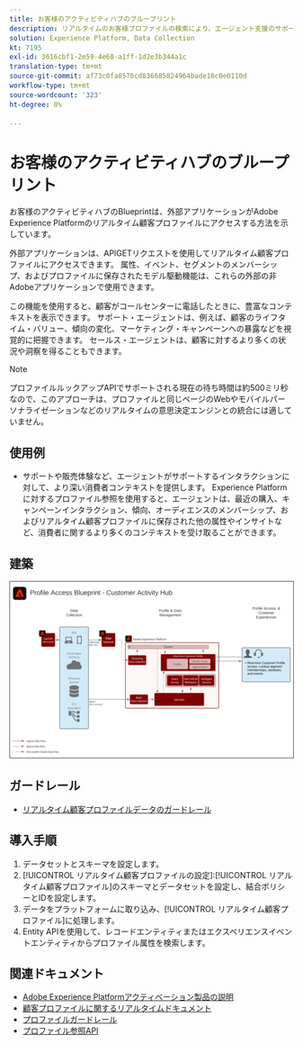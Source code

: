 ```yaml
---
title: お客様のアクティビティハブのブループリント
description: リアルタイムのお客様プロファイルの検索により、エージェント支援のサポートと販売に関するコンテキストが提供されます。
solution: Experience Platform, Data Collection
kt: 7195
exl-id: 3616cbf1-2e59-4e68-a1ff-1d2e3b344a1c
translation-type: tm+mt
source-git-commit: af73c0fa0576cd836685824964bade10c0e0110d
workflow-type: tm+mt
source-wordcount: '323'
ht-degree: 0%

---
```


# お客様のアクティビティハブのブループリント

お客様のアクティビティハブのBlueprintは、外部アプリケーションがAdobe Experience Platformのリアルタイム顧客プロファイルにアクセスする方法を示しています。

外部アプリケーションは、APIGETリクエストを使用してリアルタイム顧客プロファイルにアクセスできます。 属性、イベント、セグメントのメンバーシップ、およびプロファイルに保存されたモデル駆動機能は、これらの外部の非Adobeアプリケーションで使用できます。

この機能を使用すると、顧客がコールセンターに電話したときに、豊富なコンテキストを表示できます。 サポート・エージェントは、例えば、顧客のライフタイム・バリュー、傾向の変化、マーケティング・キャンペーンへの暴露などを視覚的に把握できます。 セールス・エージェントは、顧客に対するより多くの状況や洞察を得ることもできます。

>[!NOTE]
>
>プロファイルルックアップAPIでサポートされる現在の待ち時間は約500ミリ秒なので、このアプローチは、プロファイルと同じページのWebやモバイルパーソナライゼーションなどのリアルタイムの意思決定エンジンとの統合には適していません。

## 使用例

* サポートや販売体験など、エージェントがサポートするインタラクションに対して、より深い消費者コンテキストを提供します。 Experience Platformに対するプロファイル参照を使用すると、エージェントは、最近の購入、キャンペーンインタラクション、傾向、オーディエンスのメンバーシップ、およびリアルタイム顧客プロファイルに保存された他の属性やインサイトなど、消費者に関するより多くのコンテキストを受け取ることができます。

## 建築

<img src="assets/cah.svg" alt="お客様のアクティビティハブのBlueprintのリファレンスアーキテクチャ" style="border:1px solid #4a4a4a" />

## ガードレール

* [リアルタイム顧客プロファイルデータのガードレール](https://experienceleague.adobe.com/docs/experience-platform/profile/guardrails.html)

## 導入手順

1. データセットとスキーマを設定します。
1. [!UICONTROL リアルタイム顧客プロファイルの設定]:[!UICONTROL リアルタイム顧客プロファイル]のスキーマとデータセットを設定し、結合ポリシーとIDを設定します。
1. データをプラットフォームに取り込み、[!UICONTROL リアルタイム顧客プロファイル]に処理します。
1. Entity APIを使用して、レコードエンティティまたはエクスペリエンスイベントエンティティからプロファイル属性を検索します。

## 関連ドキュメント

* [Adobe Experience Platformアクティベーション製品の説明](https://helpx.adobe.com/legal/product-descriptions/adobe-experience-platform0.html)
* [顧客プロファイルに関するリアルタイムドキュメント](https://experienceleague.adobe.com/docs/experience-platform/profile/home.html?lang=en)
* [プロファイルガードレール](https://experienceleague.adobe.com/docs/experience-platform/profile/guardrails.html)
* [プロファイル参照API](https://www.adobe.io/apis/experienceplatform/home/api-reference.html)

